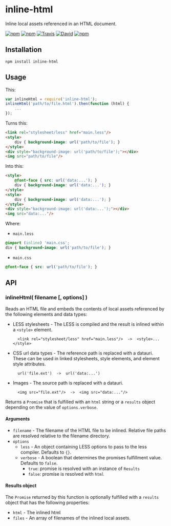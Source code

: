 # inline-html

Inline local assets referenced in an HTML document.

[![npm](https://img.shields.io/npm/v/inline-html.svg)]()
[![npm](https://img.shields.io/npm/l/inline-html.svg)]()
[![Travis](https://img.shields.io/travis/panosoft/inline-html.svg)]()
[![David](https://img.shields.io/david/panosoft/inline-html.svg)]()
[![npm](https://img.shields.io/npm/dm/inline-html.svg)]()

## Installation

	npm install inline-html

## Usage

This:

```js
var inlineHtml = require('inline-html');
inlineHtml('path/to/file.html').then(function (html) {
	...
});
```

Turns this:

```html
<link rel="stylesheet/less" href="main.less"/>
<style>
	div { background-image: url('path/to/file'); }
</style>
<div style="background-image: url('path/to/file');"></div>
<img src="path/to/file"/>
```

Into this:

```html
<style>
	@font-face { src: url('data:...'); }
	div { background-image: url('data:...'); }
</style>
<style>
	div { background-image: url('data:...'); }
</style>
<div style="background-image: url('data:...');"></div>
<img src="data:..."/>
```

Where:

- `main.less`

```css
@import (inline) 'main.css';
div { background-image: url('path/to/file'); }
```

- `main.css`

```css
@font-face { src: url('path/to/file'); }
```

## API

### inlineHtml( filename [, options] )

Reads an HTML file and embeds the contents of local assets referenced by the following elements and data types:

- LESS stylesheets - The LESS is compiled and the result is inlined within a `<style>` element.

		<link rel="stylesheet/less" href="main.less"/>  ->  <style>...</style>

- CSS url data types - The reference path is replaced with a datauri. These can be used in linked stylesheets, style elements, and element style attributes.

		url('file.ext')  ->  url('data:...')

- Images - The source path is replaced with a datauri.

		<img src="file.ext"/>  ->  <img src="data:..."/>

Returns a `Promise` that is fulfilled with an `html` string or a `results` object depending on the value of `options.verbose`.

#### Arguments

- `filename` - The filename of the HTML file to be inlined. Relative file paths are resolved relative to the filename directory.
- `options`
	- `less` - An object containing LESS options to pass to the less compiler. Defaults to `{}`.
	- `verbose` - A boolean that determines the promises fulfillment value. Defaults to `false`.
		- `true`: promise is resolved with an instance of `Results`
		- `false`: promise is resolved with `html`

#### Results object

The `Promise` returned by this function is optionally fulfilled with a `results` object that has the following properties:

- `html` - The inlined html
- `files` - An array of filenames of the inlined local assets.
